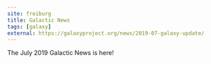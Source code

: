 ```yaml
---
site: freiburg
title: Galactic News
tags: [galaxy]
external: https://galaxyproject.org/news/2019-07-galaxy-update/
---
```


The July 2019 Galactic News is here!